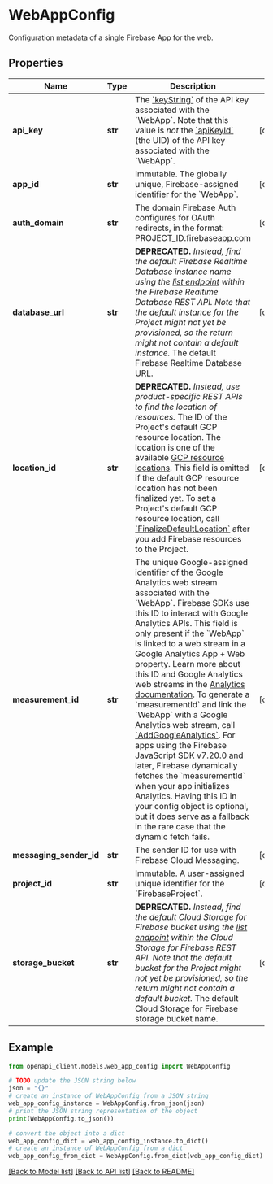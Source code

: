 # WebAppConfig

Configuration metadata of a single Firebase App for the web.

## Properties

Name | Type | Description | Notes
------------ | ------------- | ------------- | -------------
**api_key** | **str** | The [&#x60;keyString&#x60;](https://cloud.google.com/api-keys/docs/reference/rest/v2/projects.locations.keys#Key.FIELDS.key_string) of the API key associated with the &#x60;WebApp&#x60;. Note that this value is _not_ the [&#x60;apiKeyId&#x60;](../projects.webApps#WebApp.FIELDS.api_key_id) (the UID) of the API key associated with the &#x60;WebApp&#x60;. | [optional] 
**app_id** | **str** | Immutable. The globally unique, Firebase-assigned identifier for the &#x60;WebApp&#x60;. | [optional] 
**auth_domain** | **str** | The domain Firebase Auth configures for OAuth redirects, in the format: PROJECT_ID.firebaseapp.com | [optional] 
**database_url** | **str** | **DEPRECATED.** _Instead, find the default Firebase Realtime Database instance name using the [list endpoint](https://firebase.google.com/docs/reference/rest/database/database-management/rest/v1beta/projects.locations.instances/list) within the Firebase Realtime Database REST API. Note that the default instance for the Project might not yet be provisioned, so the return might not contain a default instance._ The default Firebase Realtime Database URL. | [optional] 
**location_id** | **str** | **DEPRECATED.** _Instead, use product-specific REST APIs to find the location of resources._ The ID of the Project&#39;s default GCP resource location. The location is one of the available [GCP resource locations](https://firebase.google.com/docs/projects/locations). This field is omitted if the default GCP resource location has not been finalized yet. To set a Project&#39;s default GCP resource location, call [&#x60;FinalizeDefaultLocation&#x60;](../projects.defaultLocation/finalize) after you add Firebase resources to the Project. | [optional] 
**measurement_id** | **str** | The unique Google-assigned identifier of the Google Analytics web stream associated with the &#x60;WebApp&#x60;. Firebase SDKs use this ID to interact with Google Analytics APIs. This field is only present if the &#x60;WebApp&#x60; is linked to a web stream in a Google Analytics App + Web property. Learn more about this ID and Google Analytics web streams in the [Analytics documentation](https://support.google.com/analytics/answer/9304153). To generate a &#x60;measurementId&#x60; and link the &#x60;WebApp&#x60; with a Google Analytics web stream, call [&#x60;AddGoogleAnalytics&#x60;](../../v1beta1/projects/addGoogleAnalytics). For apps using the Firebase JavaScript SDK v7.20.0 and later, Firebase dynamically fetches the &#x60;measurementId&#x60; when your app initializes Analytics. Having this ID in your config object is optional, but it does serve as a fallback in the rare case that the dynamic fetch fails. | [optional] 
**messaging_sender_id** | **str** | The sender ID for use with Firebase Cloud Messaging. | [optional] 
**project_id** | **str** | Immutable. A user-assigned unique identifier for the &#x60;FirebaseProject&#x60;. | [optional] 
**storage_bucket** | **str** | **DEPRECATED.** _Instead, find the default Cloud Storage for Firebase bucket using the [list endpoint](https://firebase.google.com/docs/reference/rest/storage/rest/v1beta/projects.buckets/list) within the Cloud Storage for Firebase REST API. Note that the default bucket for the Project might not yet be provisioned, so the return might not contain a default bucket._ The default Cloud Storage for Firebase storage bucket name. | [optional] 

## Example

```python
from openapi_client.models.web_app_config import WebAppConfig

# TODO update the JSON string below
json = "{}"
# create an instance of WebAppConfig from a JSON string
web_app_config_instance = WebAppConfig.from_json(json)
# print the JSON string representation of the object
print(WebAppConfig.to_json())

# convert the object into a dict
web_app_config_dict = web_app_config_instance.to_dict()
# create an instance of WebAppConfig from a dict
web_app_config_from_dict = WebAppConfig.from_dict(web_app_config_dict)
```
[[Back to Model list]](../README.md#documentation-for-models) [[Back to API list]](../README.md#documentation-for-api-endpoints) [[Back to README]](../README.md)


